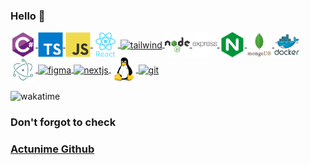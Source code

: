 ### Hello 👋

<a href="C#" target="blank" rel="noreferrer"><img align="center" src= "https://raw.githubusercontent.com/devicons/devicon/master/icons/csharp/csharp-original.svg" alt=C# width="40" height="40" /> </a><a href="TypeScript" target="blank" rel="noreferrer"><img align="center" src= "https://raw.githubusercontent.com/devicons/devicon/master/icons/typescript/typescript-original.svg" alt=TypeScript width="40" height="40" /> </a><a href="Javascript" target="blank" rel="noreferrer"><img align="center" src= "https://raw.githubusercontent.com/devicons/devicon/master/icons/javascript/javascript-original.svg" alt=Javascript width="40" height="40" /> </a><a href="ReactJS" target="blank" rel="noreferrer"><img align="center" src= "https://raw.githubusercontent.com/devicons/devicon/master/icons/react/react-original-wordmark.svg" alt=ReactJS width="40" height="40" /> </a><a href="tailwind" target="blank" rel="noreferrer"><img align="center" src= "https://www.vectorlogo.zone/logos/tailwindcss/tailwindcss-icon.svg" alt=tailwind width="40" height="40" /> </a><a href="nodejs" target="blank" rel="noreferrer"><img align="center" src= "https://raw.githubusercontent.com/devicons/devicon/master/icons/nodejs/nodejs-original-wordmark.svg" alt=nodejs width="40" height="40" /> </a><a href="express" target="blank" rel="noreferrer"><img align="center" src= "https://raw.githubusercontent.com/devicons/devicon/master/icons/express/express-original-wordmark.svg" alt=express width="40" height="40" /> </a><a href="nginx" target="blank" rel="noreferrer"><img align="center" src= "https://raw.githubusercontent.com/devicons/devicon/master/icons/nginx/nginx-original.svg" alt=nginx width="40" height="40" /> </a><a href="mongodb" target="blank" rel="noreferrer"><img align="center" src= "https://raw.githubusercontent.com/devicons/devicon/master/icons/mongodb/mongodb-original-wordmark.svg" alt=mongodb width="40" height="40" /> </a><a href="docker" target="blank" rel="noreferrer"><img align="center" src= "https://raw.githubusercontent.com/devicons/devicon/master/icons/docker/docker-original-wordmark.svg" alt=docker width="40" height="40" /> </a><a href="electron" target="blank" rel="noreferrer"><img align="center" src="https://raw.githubusercontent.com/devicons/devicon/master/icons/electron/electron-original.svg" alt=electron width="40" height="40" /> </a><a href="figma" target="blank" rel="noreferrer"><img align="center" src= "https://www.vectorlogo.zone/logos/figma/figma-icon.svg" alt=figma width="40" height="40" /> </a><a href="nextjs" target="blank" rel="noreferrer"><img align="center" src= "https://cdn.worldvectorlogo.com/logos/nextjs-2.svg" alt=nextjs width="40" height="40" /> </a><a href="linux" target="blank" rel="noreferrer"><img align="center" src= "https://raw.githubusercontent.com/devicons/devicon/master/icons/linux/linux-original.svg" alt=linux width="40" height="40" /> </a><a href="git" target="blank" rel="noreferrer"><img align="center" src= "https://www.vectorlogo.zone/logos/git-scm/git-scm-icon.svg" alt=git width="40" height="40" /> </a>


![wakatime](https://wakatime.com/share/@DevLeriTo/07627c98-1b0d-49d5-b065-d3a87f0b5a4a.png)

### Don't forgot to check
### [Actunime Github](https://github.com/Actunime)
